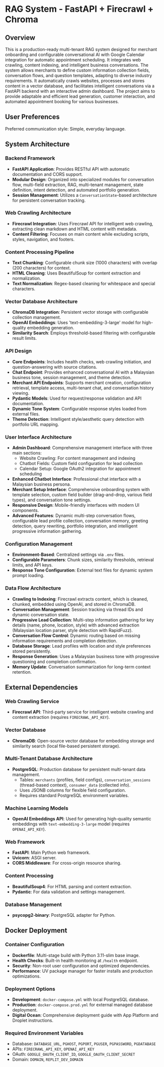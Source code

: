 # RAG System - FastAPI + Firecrawl + Chroma

## Overview

This is a production-ready multi-tenant RAG system designed for merchant onboarding and configurable conversational AI with Google Calendar integration for automatic appointment scheduling. It integrates web crawling, content indexing, and intelligent business conversations. The system allows merchants to define custom information collection fields, conversation flows, and question templates, adapting to diverse industry requirements. It automatically crawls websites, processes and stores content in a vector database, and facilitates intelligent conversations via a FastAPI backend with an interactive admin dashboard. The project aims to provide adaptable and efficient lead generation, customer interaction, and automated appointment booking for various businesses.

## User Preferences

Preferred communication style: Simple, everyday language.

## System Architecture

### Backend Framework
- **FastAPI Application**: Provides RESTful API with automatic documentation and CORS support.
- **Modular Design**: Organized into specialized modules for conversation flow, multi-field extraction, RAG, multi-tenant management, state definition, intent detection, and automated portfolio generation.
- **Session Management**: Utilizes a `ConversationState`-based architecture for persistent conversation tracking.

### Web Crawling Architecture
- **Firecrawl Integration**: Uses Firecrawl API for intelligent web crawling, extracting clean markdown and HTML content with metadata.
- **Content Filtering**: Focuses on main content while excluding scripts, styles, navigation, and footers.

### Content Processing Pipeline
- **Text Chunking**: Configurable chunk size (1000 characters) with overlap (200 characters) for context.
- **HTML Cleaning**: Uses BeautifulSoup for content extraction and normalization.
- **Text Normalization**: Regex-based cleaning for whitespace and special characters.

### Vector Database Architecture
- **ChromaDB Integration**: Persistent vector storage with configurable collection management.
- **OpenAI Embeddings**: Uses 'text-embedding-3-large' model for high-quality embedding generation.
- **Similarity Search**: Employs threshold-based filtering with configurable result limits.

### API Design
- **Core Endpoints**: Includes health checks, web crawling initiation, and question-answering with source citations.
- **Chat Endpoint**: Provides enhanced conversational AI with a Malaysian business tone, session management, and theme detection.
- **Merchant API Endpoints**: Supports merchant creation, configuration retrieval, template access, multi-tenant chat, and conversation history viewing.
- **Pydantic Models**: Used for request/response validation and API documentation.
- **Dynamic Tone System**: Configurable response styles loaded from external files.
- **Theme Detection**: Intelligent style/aesthetic query detection with portfolio URL mapping.

### User Interface Architecture
- **Admin Dashboard**: Comprehensive management interface with three main sections:
  - Website Crawling: For content management and indexing
  - Chatbot Fields: Custom field configuration for lead collection
  - Calendar Setup: Google OAuth2 integration for appointment scheduling
- **Enhanced Chatbot Interface**: Professional chat interface with a Malaysian business persona.
- **Merchant Setup Interface**: Comprehensive onboarding system with template selection, custom field builder (drag-and-drop, various field types), and conversation tone settings.
- **Responsive Design**: Mobile-friendly interfaces with modern UI components.
- **Advanced Features**: Dynamic multi-step conversation flows, configurable lead profile collection, conversation memory, greeting detection, query rewriting, portfolio integration, and intelligent progressive information gathering.

### Configuration Management
- **Environment-Based**: Centralized settings via `.env` files.
- **Configurable Parameters**: Chunk sizes, similarity thresholds, retrieval limits, and API keys.
- **Response Tone Configuration**: External text files for dynamic system prompt loading.

### Data Flow Architecture
- **Crawling to Indexing**: Firecrawl extracts content, which is cleaned, chunked, embedded using OpenAI, and stored in ChromaDB.
- **Conversation Management**: Session tracking via thread IDs and dynamic conversation state.
- **Progressive Lead Collection**: Multi-step information gathering for key details (name, phone, location, style) with advanced extraction (Malaysian location parser, style detection with RapidFuzz).
- **Conversation Flow Control**: Dynamic routing based on missing information requirements and completion detection.
- **Database Storage**: Lead profiles with location and style preferences stored persistently.
- **Response Generation**: Uses a Malaysian business tone with progressive questioning and completion confirmation.
- **Memory Update**: Conversation summarization for long-term context retention.

## External Dependencies

### Web Crawling Service
- **Firecrawl API**: Third-party service for intelligent website crawling and content extraction (requires `FIRECRAWL_API_KEY`).

### Vector Database
- **ChromaDB**: Open-source vector database for embedding storage and similarity search (local file-based persistent storage).

### Multi-Tenant Database Architecture
- **PostgreSQL**: Production database for persistent multi-tenant data management.
  - Tables: `merchants` (profiles, field configs), `conversation_sessions` (thread-based context), `consumer_data` (collected info).
  - Uses JSONB columns for flexible field configuration.
  - Requires standard PostgreSQL environment variables.

### Machine Learning Models
- **OpenAI Embeddings API**: Used for generating high-quality semantic embeddings with `text-embedding-3-large` model (requires `OPENAI_API_KEY`).

### Web Framework
- **FastAPI**: Main Python web framework.
- **Uvicorn**: ASGI server.
- **CORS Middleware**: For cross-origin resource sharing.

### Content Processing
- **BeautifulSoup4**: For HTML parsing and content extraction.
- **Pydantic**: For data validation and settings management.

### Database Management
- **psycopg2-binary**: PostgreSQL adapter for Python.

## Docker Deployment

### Container Configuration
- **Dockerfile**: Multi-stage build with Python 3.11-slim base image.
- **Health Checks**: Built-in health monitoring at `/health` endpoint.
- **Security**: Non-root user configuration and optimized dependencies.
- **Performance**: UV package manager for faster installs and production optimizations.

### Deployment Options
- **Development**: `docker-compose.yml` with local PostgreSQL database.
- **Production**: `docker-compose.prod.yml` for external managed database deployment.
- **Digital Ocean**: Comprehensive deployment guide with App Platform and Droplet instructions.

### Required Environment Variables
- Database: `DATABASE_URL`, `PGHOST`, `PGPORT`, `PGUSER`, `PGPASSWORD`, `PGDATABASE`
- APIs: `FIRECRAWL_API_KEY`, `OPENAI_API_KEY`
- OAuth: `GOOGLE_OAUTH_CLIENT_ID`, `GOOGLE_OAUTH_CLIENT_SECRET`
- Domain: `DOMAIN`, `REPLIT_DEV_DOMAIN`